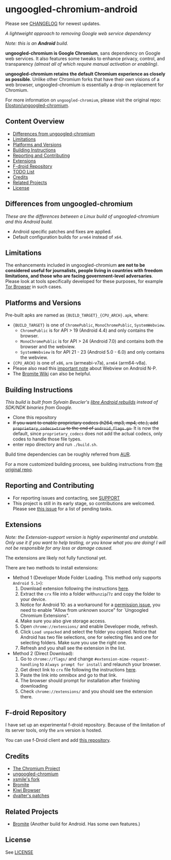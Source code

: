 # ungoogled-chromium-android

Please see [CHANGELOG](CHANGELOG.md) for newest updates.

*A lightweight approach to removing Google web service dependency*

*Note: this is an **Android** build.*

**ungoogled-chromium is Google Chromium**, sans dependency on Google web services. It also features some tweaks to enhance privacy, control, and transparency *(almost all of which require manual activation or enabling)*.

**ungoogled-chromium retains the default Chromium experience as closely as possible**. Unlike other Chromium forks that have their own visions of a web browser, ungoogled-chromium is essentially a drop-in replacement for Chromium.

For more information on `ungoogled-chromium`, please visit the original repo: [Eloston/ungoogled-chromium](https://github.com/Eloston/ungoogled-chromium).

## Content Overview

* [Differences from ungoogled-chromium](#differences-from-ungoogled-chromium)
* [Limitations](#limitations)
* [Platforms and Versions](#platforms-and-versions)
* [Building Instructions](#building-instructions)
* [Reporting and Contributing](#reporting-and-contributing)
* [Extensions](#extensions)
* [F-droid Repository](#f-droid-repository)
* [TODO List](#todo-list)
* [Credits](#credits)
* [Related Projects](#related-projects)
* [License](#license)

## Differences from ungoogled-chromium

*These are the differences between a Linux build of ungoogled-chromium and this Android build.*

* Android specific patches and fixes are applied.
* Default configuration builds for `arm64` instead of `x64`.

## Limitations

The enhancements included in ungoogled-chromium **are not to be considered useful for journalists, people living in countries with freedom limitations, and those who are facing government-level adversaries**. Please look at tools specifically developed for these purposes, for example [Tor Browser](https://www.torproject.org/download/) in such cases.

## Platforms and Versions

Pre-built apks are named as `{BUILD_TARGET}_{CPU_ARCH}.apk`, where:
* `{BUILD_TARGET}` is one of `ChromePublic`, `MonoChromePublic`, `SystemWebview`.
  * `ChromePublic` is for API > 19 (Android 4.4) and only contains the browser.
  * `MonoChromePublic` is for API > 24 (Android 7.0) and contains both the browser and the webview.
  * `SystemWebview` is for API 21 - 23 (Android 5.0 - 6.0) and only contains the webview.
* `{CPU_ARCH}` is one of `x86`, `arm` (armeabi-v7a), `arm64` (arm64-v8a).
* Please also read this [important note](https://chromium.googlesource.com/chromium/src/+/HEAD/android_webview/docs/build-instructions.md#Important-notes-for-N_P) about Webview on Android N-P.
* The [Bromite Wiki](https://github.com/bromite/bromite/wiki/Installing-SystemWebView) can also be helpful.

## Building Instructions
*This build is built from Sylvain Beucler's [libre Android rebuilds](https://android-rebuilds.beuc.net/) instead of SDK/NDK binaries from Google.*

* Clone this repository
* ~~If you want to enable proprietary codecs (h264, mp3, mp4, etc.), add `proprietary_codecs=true` to the end of `android_flags.gn`.~~ It is now the default, since `proprietary_codecs` does not add the actual codecs, only codes to handle those file types.
* enter repo directory and run `./build.sh`.

Build time dependencies can be roughly referred from [AUR](https://aur.archlinux.org/packages/ungoogled-chromium/).

For a more customized building process, see building instructions from [the original repo](https://github.com/Eloston/ungoogled-chromium/blob/master/docs/building.md).

## Reporting and Contributing

* For reporting issues and contacting, see [SUPPORT](SUPPORT.md)
* This project is still in its early stage, so contributions are welcomed. Please see [this issue](https://github.com/wchen342/ungoogled-chromium-android/issues/35) for a list of pending tasks.

## Extensions

*Note: the Extension-support version is highly experimental and unstable. Only use it if you want to help testing, or you know what you are doing! I will not be responsible for any loss or damage caused.*

The extensions are likely not fully functional yet.

There are two methods to install extensions:
 - Method 1 (Developer Mode Folder Loading. This method only supports `Android 5.1+`):
   1. Download extension following the instructions [here](https://ungoogled-software.github.io/ungoogled-chromium-wiki/faq#downloading-the-crx-file).
   2. Extract the `crx` file into a folder with`unzip`/`7z` and copy the folder to your device.
   3. Notice for Android 10: as a workaround for a [permission issue](https://github.com/wchen342/ungoogled-chromium-android/issues/27), you need to enable "Allow from unknown source" for `Ungoogled Chromium Extensions".
   4. Make sure you also give storage access.
   5. Open `chrome://extensions/` and enable Developer mode, refresh.
   6. Click `Load unpacked` and select the folder you copied. Notice that Android has two file selections, one for selecting files and one for selecting folders. Make sure you use the right one.
   7. Refresh and you shall see the extension in the list.
 - Method 2 (Direct Download):
   1. Go to `chrome://flags/` and change `#extension-mime-request-handling` to `Always prompt for install` and relaunch your browser.
   2. Get direct link to `crx` file following the instructions [here](https://ungoogled-software.github.io/ungoogled-chromium-wiki/faq#downloading-the-crx-file).
   3. Paste the link into omnibox and go to that link.
   4. The browser should prompt for installation after finishing downloading
   5. Check `chrome://extensions/` and you should see the extension there.

## F-droid Repository

I have set up an experimental f-droid repository. Because of the limitation of its server tools, only the `arm` version is hosted.

You can use f-Droid client and add [this repository](https://www.droidware.info/fdroid/repo?fingerprint=2144449AB1DD270EC31B6087409B5D0EA39A75A9F290DA62AC1B238A0EAAF851).

## Credits

* [The Chromium Project](//www.chromium.org/)
* [ungoogled-chromium](//github.com/Eloston/ungoogled-chromium)
* [xsmile's fork](//github.com/xsmile/ungoogled-chromium/tree/android)
* [Bromite](//github.com/bromite/bromite)
* [Kiwi Browser](//github.com/kiwibrowser)
* [dvalter's patches](//github.com/dvalter/chromium-android-ext-dev)

## Related Projects

* [Bromite](//github.com/bromite/bromite) (Another build for Android. Has some own features.)

## License

See [LICENSE](LICENSE.md)
